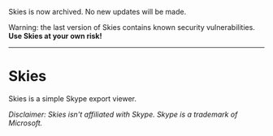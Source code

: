 Skies is now archived. No new updates will be made.

Warning: the last version of Skies contains known security vulnerabilities. **Use Skies at your own risk!**

---

# Skies
Skies is a simple Skype export viewer.

_Disclaimer: Skies isn't affiliated with Skype. Skype is a trademark of Microsoft._
